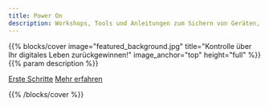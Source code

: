 ```yaml
---
title: Power On
description: Workshops, Tools und Anleitungen zum Sichern von Geräten, Umgehen von Überwachung und Wiedererlangen von Autonomie — besonders für Betroffene technologiegestützter Gewalt. Open-Source. Mehrsprachig. Gemeinschaftsprojekt.
---
```


{{% blocks/cover image="featured_background.jpg" title="Kontrolle über Ihr digitales Leben zurückgewinnen!" image_anchor="top" height="full" %}}
{{% param description %}}

<a class="btn btn-lg btn-secondary" href="docs/anleitungen/">Erste Schritte</a>
<a class="btn btn-lg btn-success me-3" href="uber-uns/">Mehr erfahren</a>

{{% /blocks/cover %}}